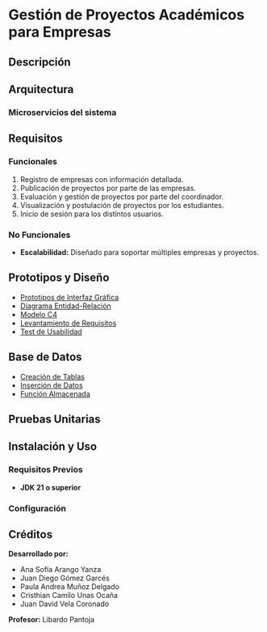 # Gestión de Proyectos Académicos para Empresas

## Descripción

## Arquitectura

### Microservicios del sistema

## Requisitos
### Funcionales
1. Registro de empresas con información detallada.
2. Publicación de proyectos por parte de las empresas.
3. Evaluación y gestión de proyectos por parte del coordinador.
4. Visualización y postulación de proyectos por los estudiantes.
5. Inicio de sesión para los distintos usuarios.

### No Funcionales
- **Escalabilidad:** Diseñado para soportar múltiples empresas y proyectos.

## Prototipos y Diseño
- [Prototipos de Interfaz Gráfica](https://www.figma.com/design/5V1ec7uQPEZeMPGu4EzIRq/Gestión-De-Proyectos-Académicos?node-id=450-259&p=f&t=W0WP2pIvaqkZJR3k-0)
- [Diagrama Entidad-Relación](https://drive.google.com/file/d/1I6pi0R7gYwSiqrWNn6MVyKbS7FnPlVaR/view?usp=sharing)
- [Modelo C4](https://drive.google.com/file/d/1I6pi0R7gYwSiqrWNn6MVyKbS7FnPlVaR/view?usp=sharing)
- [Levantamiento de Requisitos](https://docs.google.com/spreadsheets/d/1hG2GuJDQpcxUXRv70Yiytuf38SZNCaiGbclfKXcRKBk/edit?usp=sharing)
- [Test de Usabilidad](https://docs.google.com/spreadsheets/d/1pmMF3Gd32J0-KrMs3bDB2ZYqA62sIhG9D5hBbXWHq5U/edit?gid=946668092#gid=946668092)

## Base de Datos
- [Creación de Tablas](https://docs.google.com/document/d/1kMIIEXTbxMX_9jPuHZQbjI-xVG2hGmIFbEeRHqOTYbQ/edit?usp=sharing)
- [Inserción de Datos](https://docs.google.com/document/d/15t-HtM0J3-9bGSsDSEnZZqkk12O9IaQs3rojCnnxk8U/edit?usp=sharing)
- [Función Almacenada](https://docs.google.com/document/d/12_va4__3k_VSFBanorPgKcRr3RxaZvxdwFB6OonF2jg/edit?usp=sharing)

## Pruebas Unitarias

## Instalación y Uso
### Requisitos Previos
- **JDK 21 o superior**

### Configuración

## Créditos
**Desarrollado por:**
- Ana Sofía Arango Yanza
- Juan Diego Gómez Garcés
- Paula Andrea Muñoz Delgado
- Cristhian Camilo Unas Ocaña
- Juan David Vela Coronado

**Profesor:** Libardo Pantoja
